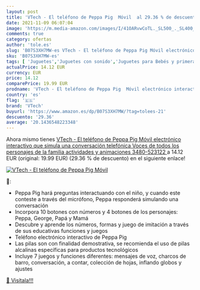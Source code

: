 ```yaml
---
layout: post
title: 'VTech - El teléfono de Peppa Pig  Móvil  al 29.36 % de descuento'
date: 2021-11-09 06:07:04
image: 'https://m.media-amazon.com/images/I/41OARvwCoTL._SL500_._SL400_.jpg'
comments: true
category: ofertas
author: 'tole.es'
slug: 'B07S3XH7MW-es VTech - El teléfono de Peppa Pig Móvil electrónico...'
sku: 'B07S3XH7MW-es'
tags: [ 'Juguetes','Juguetes con sonido','Juguetes para Bebés y primera infancia','Juguetes y juegos','peppa','pig','vtech', ]
actualPrice: 14.12 EUR
currency: EUR
price: 14.12
comparePrice: 19.99 EUR
prodname: 'VTech - El teléfono de Peppa Pig  Móvil electrónico interactivo que simula una conversación telefónica  Voces de todos los personajes de la familia  actividades y animaciones  3480-523122 '
country: 'es'
flag: '🇪🇸'
brand: 'VTech'
buyurl: 'https://www.amazon.es/dp/B07S3XH7MW/?tag=tolees-21'
descuento: '29.36'
average: '20.1436548223348'
---
```


Ahora mismo tienes [VTech - El teléfono de Peppa Pig  Móvil electrónico interactivo que simula una conversación telefónica  Voces de todos los personajes de la familia  actividades y animaciones  3480-523122 ](https://www.amazon.es/dp/B07S3XH7MW/?tag=tolees-21) a 14.12 EUR (original: 19.99 EUR) (29.36 %  de descuento) en el siguiente enlace!

[![VTech - El teléfono de Peppa Pig  Móvil ](https://m.media-amazon.com/images/I/41OARvwCoTL._SL500_._SL400_.jpg)](https://www.amazon.es/dp/B07S3XH7MW/?tag=tolees-21)

🔎:

- Peppa Pig hará preguntas interactuando con el niño, y cuando este conteste a través del micrófono, Peppa responderá simulando una conversación
- Incorpora 10 botones con números y 4 botones de los personajes: Peppa, George, Papá y Mamá
- Descubre y aprende los números, formas y juego de imitación a través de sus educativas funciones y juegos
- Teléfono electrónico interactivo de Peppa Pig
- Las pilas son con finalidad demostrativa, se recomienda el uso de pilas alcalinas específicas para productos tecnológicos
- Incluye 7 juegos y funciones diferentes: mensajes de voz, charcos de barro, conversación, a contar, colección de hojas, inflando globos y ajustes

[🛒 Visítala!!!](https://www.amazon.es/dp/B07S3XH7MW/?tag=tolees-21)
